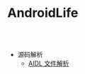 AndroidLife
==

<br>
<br>

- 源码解析
    - [AIDL 文件解析](https://github.com/shadowwingz/AndroidLife/blob/master/article/AIDL%20%E6%96%87%E4%BB%B6%E8%A7%A3%E6%9E%90.md)

